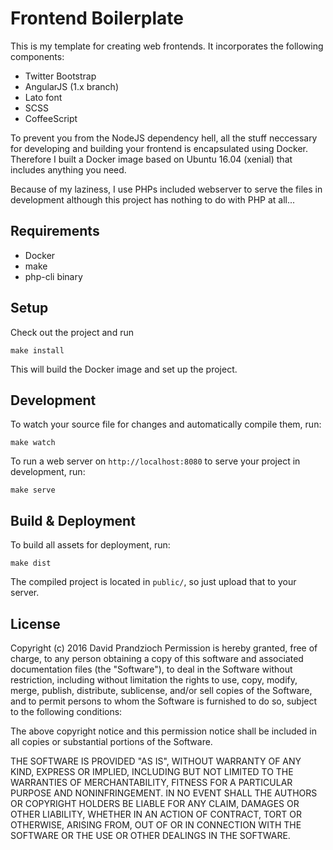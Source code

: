 # Frontend Boilerplate

This is my template for creating web frontends. It incorporates the following components:

* Twitter Bootstrap
* AngularJS (1.x branch)
* Lato font
* SCSS
* CoffeeScript

To prevent you from the NodeJS dependency hell, all the stuff neccessary for developing and building your frontend
is encapsulated using Docker. Therefore I built a Docker image based on Ubuntu 16.04 (xenial) that includes anything
you need.

Because of my laziness, I use PHPs included webserver to serve the files in development although this project has
nothing to do with PHP at all...

## Requirements

* Docker
* make
* php-cli binary

## Setup

Check out the project and run

```
make install
```

This will build the Docker image and set up the project.

## Development

To watch your source file for changes and automatically compile them, run:

```
make watch
```

To run a web server on `http://localhost:8080` to serve your project in development, run:

```
make serve
```

## Build & Deployment

To build all assets for deployment, run:

```
make dist
```

The compiled project is located in `public/`, so just upload that to your server.

## License

Copyright (c) 2016 David Prandzioch
Permission is hereby granted, free of charge, to any person obtaining a copy of this software and associated
documentation files (the "Software"), to deal in the Software without restriction, including without limitation the
rights to use, copy, modify, merge, publish, distribute, sublicense, and/or sell copies of the Software, and to permit
persons to whom the Software is furnished to do so, subject to the following conditions:

The above copyright notice and this permission notice shall be included in all copies or substantial portions of the
Software.

THE SOFTWARE IS PROVIDED "AS IS", WITHOUT WARRANTY OF ANY KIND, EXPRESS OR IMPLIED, INCLUDING BUT NOT LIMITED TO THE
WARRANTIES OF MERCHANTABILITY, FITNESS FOR A PARTICULAR PURPOSE AND NONINFRINGEMENT. IN NO EVENT SHALL THE AUTHORS OR
COPYRIGHT HOLDERS BE LIABLE FOR ANY CLAIM, DAMAGES OR OTHER LIABILITY, WHETHER IN AN ACTION OF CONTRACT, TORT OR
OTHERWISE, ARISING FROM, OUT OF OR IN CONNECTION WITH THE SOFTWARE OR THE USE OR OTHER DEALINGS IN THE SOFTWARE.

